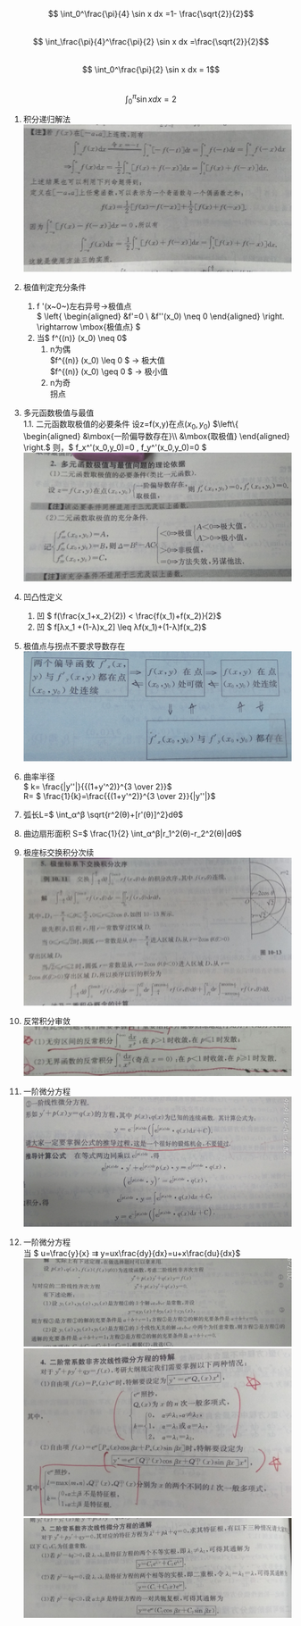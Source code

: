 
$$ \int_0^\frac{\pi}{4} \sin x dx =1- \frac{\sqrt{2}}{2}$$  
$$ \int_\frac{\pi}{4}^\frac{\pi}{2} \sin x dx =\frac{\sqrt{2}}{2}$$  
$$ \int_0^\frac{\pi}{2} \sin x dx = 1$$  
$$ \int_0^\pi \sin x dx =2$$  
1. 积分递归解法  
![2002379869.jpg](9345E7/2002379869.jpg)

1. 极值判定充分条件  
    1. f '(x~0~)左右异号→极值点  
$
\left\{
\begin{aligned}
&f'=0 \\
&f''(x_0) \neq 0
\end{aligned}
\right.
\rightarrow \mbox{极值点}
$  
    1. 当$ f^{(n)} (x_0) \neq 0$
        1. n为偶  
        $f^{(n)} (x_0) \leq 0 $ → 极大值  
        $f^{(n)} (x_0) \geq 0 $ → 极小值  
        1. n为奇  
            拐点  
1. 多元函数极值与最值  
  1.1. 二元函数取极值的必要条件
    设z=f(x,y)在点($x_0,y_0$)
    $\left\{
      \begin{aligned}
      &\mbox{一阶偏导数存在}\\
      &\mbox{取极值}
      \end{aligned}
      \right.$
    则，$ f_x^'(x_0,y_0)=0 , f_y^'(x_0,y_0)=0 $
![2805530637.jpg](9345E7/2805530637.jpg)  
1. 凹凸性定义  
    1. 凹  $ f(\frac{x_1+x_2}{2}) < \frac{f(x_1)+f(x_2)}{2}$  
    1. 凹  $ f[λx_1 +(1-λ)x_2] \leq λf(x_1)+(1-λ)f(x_2)$  
1. 极值点与拐点不要求导数存在  
![2367085874.jpg](9345E7/2367085874.jpg)  
1. 曲率半径  
$ k= \frac{|y''|}{{(1+y'^2)}^{3 \over 2}}$  
R= $ \frac{1}{k}=\frac{{(1+y'^2)}^{3 \over 2}}{|y''|}$  
1. 弧长L=$ \int_α^β \sqrt{r^2(θ)+[r'(θ)]^2}dθ$  
1. 曲边扇形面积 S=$ \frac{1}{2} \int_α^β|r_1^2(θ)-r_2^2(θ)|dθ$  
1. 极座标交换积分次续  
![3720754172.jpg](9345E7/3720754172.jpg)  
1. 反常积分审敛  
![2059466188.jpg](9345E7/2059466188.jpg)
1. 一阶微分方程
![677562795.jpg](9345E7/677562795.jpg)  
1. 一阶微分方程  
    当 $ u=\frac{y}{x} ⇉ y=ux\frac{dy}{dx}=u+x\frac{du}{dx}$  
![478763472.jpg](9345E7/478763472.jpg)  
![595734581.jpg](9345E7/595734581.jpg)  
![601054614.jpg](9345E7/601054614.jpg)  
